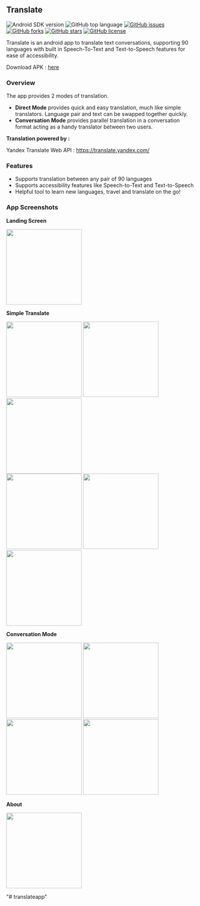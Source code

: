 ## Translate


![Android SDK version](https://img.shields.io/badge/Android%20SDK-%20%3E%3D%2021-blue.svg)
![GitHub top language](https://img.shields.io/github/languages/top/apaar97/TranslateApp.svg)
[![GitHub issues](https://img.shields.io/github/issues/apaar97/TranslateApp.svg)](https://github.com/apaar97/TranslateApp/issues)
[![GitHub forks](https://img.shields.io/github/forks/apaar97/TranslateApp.svg)](https://github.com/apaar97/TranslateApp/network)
[![GitHub stars](https://img.shields.io/github/stars/apaar97/TranslateApp.svg)](https://github.com/apaar97/TranslateApp/stargazers)
[![GitHub license](https://img.shields.io/github/license/apaar97/TranslateApp.svg?color=blue)](https://github.com/apaar97/TranslateApp/blob/master/LICENSE)

Translate is an android app to translate text conversations, supporting 90 languages with built in Speech-To-Text and Text-to-Speech features for ease of accessibility.

Download APK : [here](https://drive.google.com/open?id=1K6fCszUJhyBJzqRlfmsclkYVca1SNcBa)


### Overview

The app provides 2 modes of translation. 

* **Direct Mode** provides quick and easy translation, much like simple translators. Language pair and text can be swapped together quickly.
* **Conversation Mode** provides parallel translation in a conversation format acting as a handy translator between two users.

**Translation powered by :**  

Yandex Translate Web API : https://translate.yandex.com/

### Features

* Supports translation between any pair of 90 languages 
* Supports accessibility features like Speech-to-Text and Text-to-Speech
* Helpful tool to learn new languages, travel and translate on the go!

### App Screenshots

**Landing Screen**

<img src="screenshots/landing.png" width="200">

**Simple Translate**

<img src="screenshots/direct_language_select.png" width="200"> <img src="screenshots/direct_language_selected.png" width="200"> <img src="screenshots/direct_speak_now.png" width="200">  
<img src="screenshots/direct_speech_to_text.png" width="200"> <img src="screenshots/direct_translate.png" width="200"> <img src="screenshots/direct_swap.png" width="200">

**Conversation Mode**

<img src="screenshots/conversation.png" width="200">  <img src="screenshots/conversation_speech_to_text.png" width="200"> 
<img src="screenshots/conversation_speech_to_text_dialog_choices.png" width="200">  <img src="screenshots/conversation_text_translated.png" width="200">

**About**

<img src="screenshots/about.png" width="200">

 

"# translateapp" 
